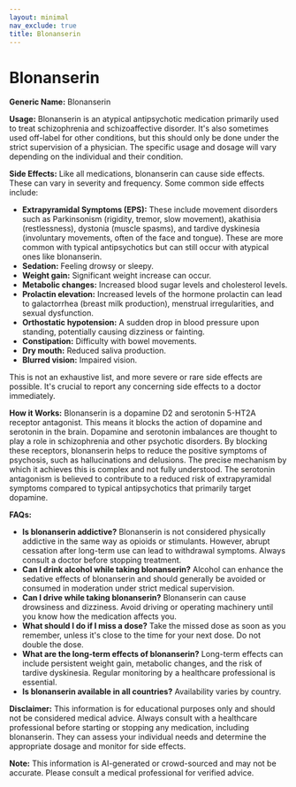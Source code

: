 ```yaml
---
layout: minimal
nav_exclude: true
title: Blonanserin
---
```


# Blonanserin

**Generic Name:** Blonanserin

**Usage:** Blonanserin is an atypical antipsychotic medication primarily used to treat schizophrenia and schizoaffective disorder.  It's also sometimes used off-label for other conditions, but this should only be done under the strict supervision of a physician.  The specific usage and dosage will vary depending on the individual and their condition.

**Side Effects:**  Like all medications, blonanserin can cause side effects.  These can vary in severity and frequency. Some common side effects include:

* **Extrapyramidal Symptoms (EPS):**  These include movement disorders such as Parkinsonism (rigidity, tremor, slow movement), akathisia (restlessness), dystonia (muscle spasms), and tardive dyskinesia (involuntary movements, often of the face and tongue).  These are more common with typical antipsychotics but can still occur with atypical ones like blonanserin.
* **Sedation:**  Feeling drowsy or sleepy.
* **Weight gain:**  Significant weight increase can occur.
* **Metabolic changes:**  Increased blood sugar levels and cholesterol levels.
* **Prolactin elevation:**  Increased levels of the hormone prolactin can lead to galactorrhea (breast milk production), menstrual irregularities, and sexual dysfunction.
* **Orthostatic hypotension:**  A sudden drop in blood pressure upon standing, potentially causing dizziness or fainting.
* **Constipation:** Difficulty with bowel movements.
* **Dry mouth:** Reduced saliva production.
* **Blurred vision:** Impaired vision.

This is not an exhaustive list, and more severe or rare side effects are possible.  It's crucial to report any concerning side effects to a doctor immediately.

**How it Works:** Blonanserin is a dopamine D2 and serotonin 5-HT2A receptor antagonist. This means it blocks the action of dopamine and serotonin in the brain.  Dopamine and serotonin imbalances are thought to play a role in schizophrenia and other psychotic disorders. By blocking these receptors, blonanserin helps to reduce the positive symptoms of psychosis, such as hallucinations and delusions. The precise mechanism by which it achieves this is complex and not fully understood.  The serotonin antagonism is believed to contribute to a reduced risk of extrapyramidal symptoms compared to typical antipsychotics that primarily target dopamine.

**FAQs:**

* **Is blonanserin addictive?**  Blonanserin is not considered physically addictive in the same way as opioids or stimulants. However, abrupt cessation after long-term use can lead to withdrawal symptoms.  Always consult a doctor before stopping treatment.
* **Can I drink alcohol while taking blonanserin?**  Alcohol can enhance the sedative effects of blonanserin and should generally be avoided or consumed in moderation under strict medical supervision.
* **Can I drive while taking blonanserin?**  Blonanserin can cause drowsiness and dizziness.  Avoid driving or operating machinery until you know how the medication affects you.
* **What should I do if I miss a dose?**  Take the missed dose as soon as you remember, unless it's close to the time for your next dose.  Do not double the dose.
* **What are the long-term effects of blonanserin?** Long-term effects can include persistent weight gain, metabolic changes, and the risk of tardive dyskinesia. Regular monitoring by a healthcare professional is essential.
* **Is blonanserin available in all countries?**  Availability varies by country.


**Disclaimer:** This information is for educational purposes only and should not be considered medical advice.  Always consult with a healthcare professional before starting or stopping any medication, including blonanserin.  They can assess your individual needs and determine the appropriate dosage and monitor for side effects.


**Note:** This information is AI-generated or crowd-sourced and may not be accurate. Please consult a medical professional for verified advice.